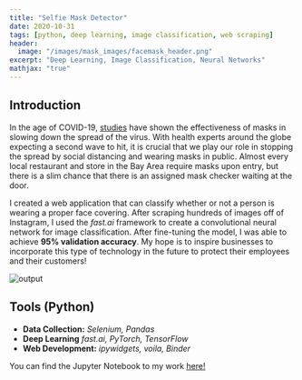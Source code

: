 ```yaml
---
title: "Selfie Mask Detector"
date: 2020-10-31
tags: [python, deep learning, image classification, web scraping]
header:
  image: "/images/mask_images/facemask_header.png"
excerpt: "Deep Learning, Image Classification, Neural Networks"
mathjax: "true"
---
```

## Introduction

In the age of COVID-19, [studies](https://www.preprints.org/manuscript/202004.0203/v4) have shown the effectiveness of masks in slowing down the spread of the virus. With health experts around the globe expecting a second wave to hit, it is crucial that we play our role in stopping the spread by social distancing and wearing masks in public. Almost every local restaurant and store in the Bay Area require masks upon entry, but there is a slim chance that there is an assigned mask checker waiting at the door.

I created a web application that can classify whether or not a person is wearing a proper face covering. After scraping hundreds of images off of Instagram, I used the *fast.ai* framework to create a convolutional neural network for image classification. After fine-tuning the model, I was able to achieve **95% validation accuracy**. My hope is to inspire businesses to incorporate this type of technology in the future to protect their employees and their customers!

<img src="{{ site.url }}{{ site.baseurl }}/images/mask_images/output.GIF" alt="output">

## Tools (Python)

* **Data Collection:** *Selenium, Pandas*
* **Deep Learning** *fast.ai, PyTorch, TensorFlow*
* **Web Development:** *ipywidgets, voila, Binder*


You can find the Jupyter Notebook to my work [here!](https://nbviewer.jupyter.org/github/tylerchang23/ratemyprof/blob/master/RMP_FINAL.ipynb)
